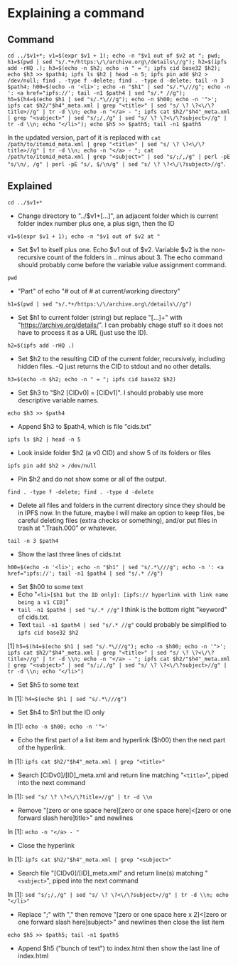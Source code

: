 # Explaining a command

## Command

`cd ../$v1+*; v1=$(expr $v1 + 1); echo -n "$v1 out of $v2 at "; pwd; h1=$(pwd | sed "s/.*+/https:\/\/archive.org\/details\//g"); h2=$(ipfs add -rHQ .); h3=$(echo -n $h2; echo -n " = "; ipfs cid base32 $h2); echo $h3 >> $path4; ipfs ls $h2 | head -n 5; ipfs pin add $h2 > /dev/null; find . -type f -delete; find . -type d -delete; tail -n 3 $path4; h00=$(echo -n '<li>'; echo -n "$h1" | sed "s/.*\///g"; echo -n ': <a href="ipfs://'; tail -n1 $path4 | sed "s/.* //g"); h5=$(h4=$(echo $h1 | sed "s/.*\///g"); echo -n $h00; echo -n '">'; ipfs cat $h2/"$h4"_meta.xml | grep "<title>" | sed "s/ \? \?<\/\?title>//g" | tr -d \\n; echo -n "</a> - "; ipfs cat $h2/"$h4"_meta.xml | grep "<subject>" | sed "s/;/,/g" | sed "s/ \? \?<\/\?subject>//g" | tr -d \\n; echo "</li>"); echo $h5 >> $path5; tail -n1 $path5`

In the updated version, part of it is replaced with `cat /path/to/itemid_meta.xml | grep "<title>" | sed "s/ \? \?<\/\?title>//g" | tr -d \\n; echo -n "</a> - "; cat /path/to/itemid_meta.xml | grep "<subject>" | sed "s/;/,/g" | perl -pE "s/\n/, /g" | perl -pE "s/, $/\n/g" | sed "s/ \? \?<\/\?subject>//g"`.

## Explained

`cd ../$v1+*`
- Change directory to "../$v1+[...]", an adjacent folder which is current folder index number plus one, a plus sign, then the ID

`v1=$(expr $v1 + 1); echo -n "$v1 out of $v2 at "`
- Set $v1 to itself plus one. Echo $v1 out of $v2. Variable $v2 is the non-recursive count of the folders in .. minus about 3. The echo command should probably come before the variable value assignment command.

`pwd`
- "Part" of echo "# out of # at current/working directory"

`h1=$(pwd | sed "s/.*+/https:\/\/archive.org\/details\//g")`
- Set $h1 to current folder (string) but replace "[...]+" with "https://archive.org/details/". I can probably chage stuff so it does not have to process it as a URL (just use the ID).

`h2=$(ipfs add -rHQ .)`
- Set $h2 to the resulting CID of the current folder, recursively, including hidden files. -Q just returns the CID to stdout and no other details.

`h3=$(echo -n $h2; echo -n " = "; ipfs cid base32 $h2)`
- Set $h3 to "$h2 [CIDv0] = [CIDv1]". I should probably use more descriptive variable names.

`echo $h3 >> $path4`
- Append $h3 to $path4, which is file "cids.txt"

`ipfs ls $h2 | head -n 5`
- Look inside folder $h2 (a v0 CID) and show 5 of its folders or files

`ipfs pin add $h2 > /dev/null`
- Pin $h2 and do not show some or all of the output.

`find . -type f -delete; find . -type d -delete`
- Delete all files and folders in the current directory since they should be in IPFS now. In the future, maybe I will make an option to keep files, be careful deleting files (extra checks or something), and/or put files in trash at ".Trash.000" or whatever.

`tail -n 3 $path4`
- Show the last three lines of cids.txt

`h00=$(echo -n '<li>'; echo -n "$h1" | sed "s/.*\///g"; echo -n ': <a href="ipfs://'; tail -n1 $path4 | sed "s/.* //g")`
- Set $h00 to some text
- Echo "`<li>[$h1 but the ID only]: [ipfs:// hyperlink with link name being a v1 CID]`"
- `tail -n1 $path4 | sed "s/.* //g"` I think is the bottom right "keyword" of cids.txt.
- Text `tail -n1 $path4 | sed "s/.* //g"` could probably be simplified to `ipfs cid base32 $h2`

[1] `h5=$(h4=$(echo $h1 | sed "s/.*\///g"); echo -n $h00; echo -n '">'; ipfs cat $h2/"$h4"_meta.xml | grep "<title>" | sed "s/ \? \?<\/\?title>//g" | tr -d \\n; echo -n "</a> - "; ipfs cat $h2/"$h4"_meta.xml | grep "<subject>" | sed "s/;/,/g" | sed "s/ \? \?<\/\?subject>//g" | tr -d \\n; echo "</li>")`
- Set $h5 to some text

In [1]: `h4=$(echo $h1 | sed "s/.*\///g")`
- Set $h4 to $h1 but the ID only

In [1]: `echo -n $h00; echo -n '">'`
- Echo the first part of a list item and hyperlink ($h00) then the next part of the hyperlink.

In [1]: `ipfs cat $h2/"$h4"_meta.xml | grep "<title>"`
- Search [CIDv0]/[ID]_meta.xml and return line matching "`<title>`", piped into the next command

In [1]: `sed "s/ \? \?<\/\?title>//g" | tr -d \\n`
- Remove "[zero or one space here][zero or one space here]<[zero or one forward slash here]title>" and newlines

In [1]: `echo -n "</a> - "`
- Close the hyperlink

In [1]: `ipfs cat $h2/"$h4"_meta.xml | grep "<subject>"`
- Search file "[CIDv0]/[ID]_meta.xml" and return line(s) matching "`<subject>`", piped into the next command

In [1]: `sed "s/;/,/g" | sed "s/ \? \?<\/\?subject>//g" | tr -d \\n; echo "</li>"`
- Replace ";" with "," then remove "[zero or one space here x 2]<[zero or one forward slash here]subject>" and newlines then close the list item

`echo $h5 >> $path5; tail -n1 $path5`
- Append $h5 ("bunch of text") to index.html then show the last line of index.html
